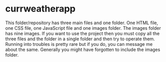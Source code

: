 # currweatherapp
This folder/repository has three main files and one folder.
One HTML file, one CSS file, one JavaScript file and one images folder.
The images folder has nine images.
If you want to use the project then you must copy all the three files and the folder in a single folder and then try to operate them.
Running into troubles is pretty rare but if you do, you can message me about the same.
Generally you might have forgotten to include the images folder.
